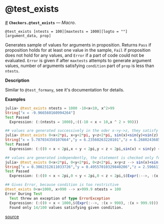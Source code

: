 
<a id='@test_exists-1'></a>

# @test_exists

<a id='Checkers.@test_exists' href='#Checkers.@test_exists'>#</a>
**`Checkers.@test_exists`** &mdash; *Macro*.



```
@test_exists [ntests = 100][maxtests = 1000][logto = ""][argument_data, prop]
```

Generates sample of values for arguments in proposition. Returns `Pass` if proposition holds for at least one value in the sample, `Fail` if proposition does not hold for any values, and `Error` if a part of code could not be evaluated. `Error` is given if after `maxtests` attempts to generate argument values, number of arguments satisfying `condition` part of `prop` is less than `ntests`.

**Description**

Similar to `@test_formany`, see it's documentation for details.

**Examples**

```julia
julia> @test_exists ntests = 1000 -10<x<10, x^2>99
String["x = -9.966560160994264"]
Test Passed
  Expression: (:(ntests = 1000),:((-10 < x < 10,x ^ 2 > 99)))

## values are generated successively in the oder x->y->z, they satisfy x<y<z automatically
julia> @test_exists 0<x<2*pi, x<y<2*pi, y<z<2*pi, sin(x)<sin(y)<sin(z)
String["x = 5.787034350107664","y = 6.23560263220101","z = 6.26802436856299"]
Test Passed
  Expression: (:((0 < x < 2pi,x < y < 2pi,y < z < 2pi,sin(x) < sin(y) < sin(z))),)

## values are generated independently, the statement is checked only for those that satisfy x<y<z
julia> @test_exists 0<x<2*pi, 0<y<2*pi, 0<z<2*pi, x<y<z --> sin(x)<sin(y)<sin(z) ntests = 1000
String["x = 0.3082312611033726","y = 0.49557010329840206","z = 2.5966119472766076"]
Test Passed
  Expression: (:((0 < x < 2pi,0 < y < 2pi,0 < z < 2pi,$(Expr(:-->, :(x < y < z), :(sin(x) < sin(y) < sin(z)))))),:(ntests = 1000))

## Gives Error, because condition is too restrictive
@test_exists 0<x<1000, x>990 --> x>999.9 ntests = 100
Error During Test
  Test threw an exception of type ErrorException
  Expression: (:((0 < x < 1000,$(Expr(:-->, :(x > 990), :(x > 999.9))))),:(ntests = 100))
  Found only 14/100 values satisfying given condition.
```


<a target='_blank' href='https://github.com/pkalikman/Checkers.jl/tree/5e6eb41b8c5ee78fc1eb07b9d06c51449d2cb996/src/./test-exists.jl#L1-L40' class='documenter-source'>source</a><br>

